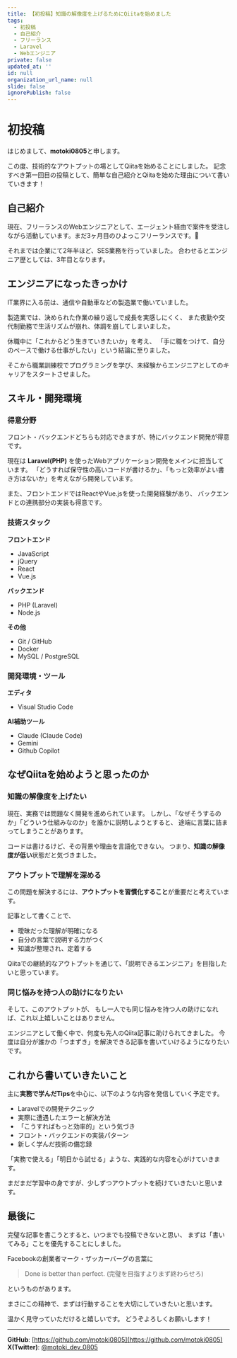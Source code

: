 ```yaml
---
title: 【初投稿】知識の解像度を上げるためにQiitaを始めました
tags:
  - 初投稿
  - 自己紹介
  - フリーランス
  - Laravel
  - Webエンジニア
private: false
updated_at: ''
id: null
organization_url_name: null
slide: false
ignorePublish: false
---
```

# 初投稿

はじめまして、**motoki0805**と申します。

この度、技術的なアウトプットの場としてQiitaを始めることにしました。
記念すべき第一回目の投稿として、簡単な自己紹介とQiitaを始めた理由について書いていきます！

## 自己紹介
現在、フリーランスのWebエンジニアとして、エージェント経由で案件を受注しながら活動しています。まだ3ヶ月目のひよっこフリーランスです。🐣

それまでは企業にて2年半ほど、SES業務を行っていました。
合わせるとエンジニア歴としては、3年目となります。

## エンジニアになったきっかけ
IT業界に入る前は、通信や自動車などの製造業で働いていました。

製造業では、決められた作業の繰り返しで成長を実感しにくく、
また夜勤や交代制勤務で生活リズムが崩れ、体調を崩してしまいました。

休職中に「これからどう生きていきたいか」を考え、
「手に職をつけて、自分のペースで働ける仕事がしたい」という結論に至りました。

そこから職業訓練校でプログラミングを学び、未経験からエンジニアとしてのキャリアをスタートさせました。

## スキル・開発環境

### 得意分野

フロント・バックエンドどちらも対応できますが、特にバックエンド開発が得意です。

現在は **Laravel(PHP)** を使ったWebアプリケーション開発をメインに担当しています。
「どうすれば保守性の高いコードが書けるか」、「もっと効率がよい書き方はないか」を考えながら開発しています。

また、フロントエンドではReactやVue.jsを使った開発経験があり、
バックエンドとの連携部分の実装も得意です。

### 技術スタック

**フロントエンド**
- JavaScript
- jQuery
- React
- Vue.js

**バックエンド**
- PHP (Laravel)
- Node.js

**その他**
- Git / GitHub
- Docker
- MySQL / PostgreSQL

### 開発環境・ツール

**エディタ**
- Visual Studio Code

**AI補助ツール**
- Claude (Claude Code)
- Gemini
- Github Copilot

## なぜQiitaを始めようと思ったのか

### 知識の解像度を上げたい

現在、実務では問題なく開発を進められています。
しかし、「なぜそうするのか」「どういう仕組みなのか」を誰かに説明しようとすると、
途端に言葉に詰まってしまうことがあります。

コードは書けるけど、その背景や理由を言語化できない。
つまり、**知識の解像度が低い**状態だと気づきました。

### アウトプットで理解を深める

この問題を解決するには、**アウトプットを習慣化すること**が重要だと考えています。

記事として書くことで、
- 曖昧だった理解が明確になる
- 自分の言葉で説明する力がつく
- 知識が整理され、定着する

Qiitaでの継続的なアウトプットを通じて、「説明できるエンジニア」を目指したいと思っています。

### 同じ悩みを持つ人の助けになりたい

そして、このアウトプットが、
もし一人でも同じ悩みを持つ人の助けになれば、これ以上嬉しいことはありません。

エンジニアとして働く中で、何度も先人のQiita記事に助けられてきました。
今度は自分が誰かの「つまずき」を解決できる記事を書いていけるようになりたいです。

## これから書いていきたいこと

主に**実務で学んだTips**を中心に、以下のような内容を発信していく予定です。

- Laravelでの開発テクニック
- 実際に遭遇したエラーと解決方法
- 「こうすればもっと効率的」という気づき
- フロント・バックエンドの実装パターン
- 新しく学んだ技術の備忘録

「実務で使える」「明日から試せる」ような、実践的な内容を心がけていきます。

まだまだ学習中の身ですが、少しずつアウトプットを続けていきたいと思います。

## 最後に

完璧な記事を書こうとすると、いつまでも投稿できないと思い、
まずは「書いてみる」ことを優先することにしました。

Facebookの創業者マーク・ザッカーバーグの言葉に

> Done is better than perfect.
> (完璧を目指すよりまず終わらせろ)

というものがあります。

まさにこの精神で、まずは行動することを大切にしていきたいと思います。

温かく見守っていただけると嬉しいです。
どうぞよろしくお願いします！

---

**GitHub**: [https://github.com/motoki0805](https://github.com/motoki0805)
**X(Twitter)**: [@motoki_dev_0805](https://twitter.com/motoki_dev_0805)